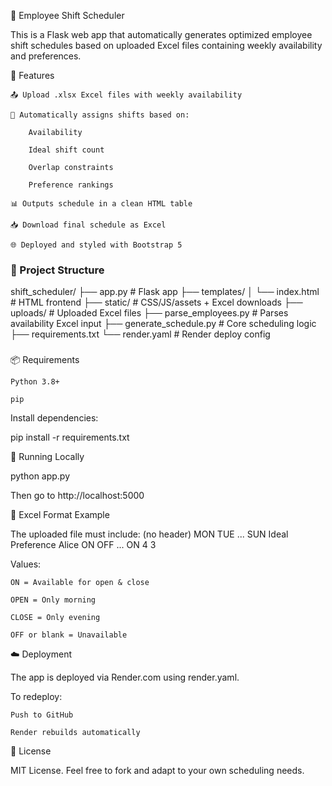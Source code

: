 📅 Employee Shift Scheduler

This is a Flask web app that automatically generates optimized employee shift schedules based on uploaded Excel files containing weekly availability and preferences.

🚀 Features

    📤 Upload .xlsx Excel files with weekly availability

    🤖 Automatically assigns shifts based on:

        Availability

        Ideal shift count

        Overlap constraints

        Preference rankings

    📊 Outputs schedule in a clean HTML table

    📥 Download final schedule as Excel

    🌐 Deployed and styled with Bootstrap 5

### 📁 Project Structure
shift_scheduler/
├── app.py # Flask app
├── templates/
│ └── index.html # HTML frontend
├── static/ # CSS/JS/assets + Excel downloads
├── uploads/ # Uploaded Excel files
├── parse_employees.py # Parses availability Excel input
├── generate_schedule.py # Core scheduling logic
├── requirements.txt
└── render.yaml # Render deploy config
###


📦 Requirements

    Python 3.8+

    pip

Install dependencies:

pip install -r requirements.txt

🧪 Running Locally

python app.py

Then go to http://localhost:5000

🔧 Excel Format Example

The uploaded file must include:
(no header)	MON	TUE	...	SUN	Ideal	Preference
Alice	ON	OFF	...	ON	4	3

Values:

    ON = Available for open & close

    OPEN = Only morning

    CLOSE = Only evening

    OFF or blank = Unavailable

☁️ Deployment

The app is deployed via Render.com using render.yaml.

To redeploy:

    Push to GitHub

    Render rebuilds automatically

📄 License

MIT License.
Feel free to fork and adapt to your own scheduling needs.
